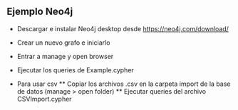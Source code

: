 ## Ejemplo Neo4j

* Descargar e instalar Neo4j desktop desde https://neo4j.com/download/
* Crear un nuevo grafo e iniciarlo
* Entrar a manage y open browser
* Ejecutar los queries de Example.cypher

* Para usar csv
** Copiar los archivos .csv en la carpeta import de la base de datos (manage > open folder)
** Ejecutar queries del archivo CSVImport.cypher
